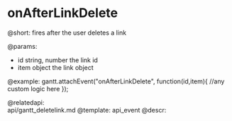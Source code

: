 onAfterLinkDelete
=============
@short: fires after the user deletes a link

@params:
- id		string, number			the link id
- item		object					the link object 

@example:
gantt.attachEvent("onAfterLinkDelete", function(id,item){
    //any custom logic here
});

@relatedapi:	
	api/gantt_deletelink.md
@template:	api_event
@descr:


